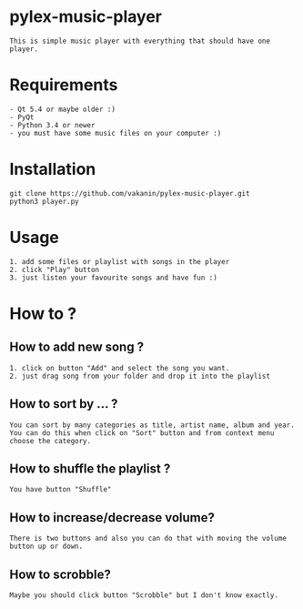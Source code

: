 # pylex-music-player
	This is simple music player with everything that should have one player.

# Requirements
	- Qt 5.4 or maybe older :)
	- PyQt
	- Python 3.4 or newer
	- you must have some music files on your computer :)

# Installation
	git clone https://github.com/vakanin/pylex-music-player.git
	python3 player.py

# Usage
	1. add some files or playlist with songs in the player
	2. click "Play" button
	3. just listen your favourite songs and have fun :)

# How to ?

## How to add new song ?
	1. click on button "Add" and select the song you want.
	2. just drag song from your folder and drop it into the playlist

## How to sort by ... ?
	You can sort by many categories as title, artist name, album and year.
	You can do this when click on "Sort" button and from context menu choose the category.

## How to shuffle the playlist ?
	You have button "Shuffle"

## How to increase/decrease volume?
	There is two buttons and also you can do that with moving the volume button up or down.

## How to scrobble?
	Maybe you should click button "Scrobble" but I don't know exactly.
